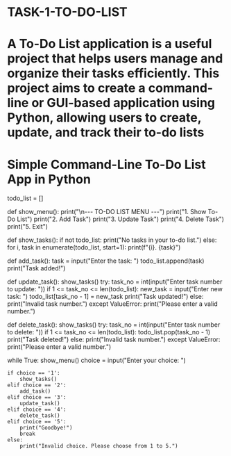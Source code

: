 # TASK-1-TO-DO-LIST
# A To-Do List application is a useful project that helps users manage and organize their tasks efficiently. This project aims to create a command-line or GUI-based application using Python, allowing users to create, update, and track their to-do lists
# Simple Command-Line To-Do List App in Python

todo_list = []

def show_menu():
    print("\n--- TO-DO LIST MENU ---")
    print("1. Show To-Do List")
    print("2. Add Task")
    print("3. Update Task")
    print("4. Delete Task")
    print("5. Exit")

def show_tasks():
    if not todo_list:
        print("No tasks in your to-do list.")
    else:
        for i, task in enumerate(todo_list, start=1):
            print(f"{i}. {task}")

def add_task():
    task = input("Enter the task: ")
    todo_list.append(task)
    print("Task added!")

def update_task():
    show_tasks()
    try:
        task_no = int(input("Enter task number to update: "))
        if 1 <= task_no <= len(todo_list):
            new_task = input("Enter new task: ")
            todo_list[task_no - 1] = new_task
            print("Task updated!")
        else:
            print("Invalid task number.")
    except ValueError:
        print("Please enter a valid number.")

def delete_task():
    show_tasks()
    try:
        task_no = int(input("Enter task number to delete: "))
        if 1 <= task_no <= len(todo_list):
            todo_list.pop(task_no - 1)
            print("Task deleted!")
        else:
            print("Invalid task number.")
    except ValueError:
        print("Please enter a valid number.")

while True:
    show_menu()
    choice = input("Enter your choice: ")
    
    if choice == '1':
        show_tasks()
    elif choice == '2':
        add_task()
    elif choice == '3':
        update_task()
    elif choice == '4':
        delete_task()
    elif choice == '5':
        print("Goodbye!")
        break
    else:
        print("Invalid choice. Please choose from 1 to 5.")
